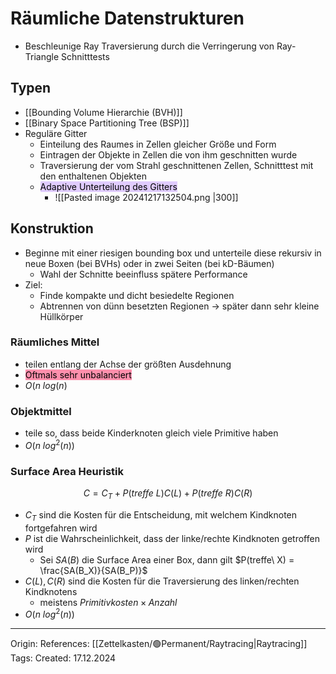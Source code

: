 # Räumliche Datenstrukturen

- Beschleunige Ray Traversierung durch die Verringerung von Ray-Triangle Schnitttests

## Typen
- [[Bounding Volume Hierarchie (BVH)]]
-  [[Binary Space Partitioning Tree (BSP)]]
- Reguläre Gitter
	- Einteilung des Raumes in Zellen gleicher Größe und Form
	- Eintragen der Objekte in Zellen die von ihm geschnitten wurde
	- Traversierung der vom Strahl geschnittenen Zellen, Schnitttest mit den enthaltenen Objekten
	- <mark style="background: #D2B3FFA6;">Adaptive Unterteilung des Gitters</mark>
		- ![[Pasted image 20241217132504.png |300]]

## Konstruktion

- Beginne mit einer riesigen bounding box und unterteile diese rekursiv in neue Boxen (bei BVHs) oder in zwei Seiten (bei kD-Bäumen)
	- Wahl der Schnitte beeinfluss spätere Performance
- Ziel:
	- Finde kompakte und dicht besiedelte Regionen
	- Abtrennen von dünn besetzten Regionen -> später dann sehr kleine Hüllkörper

### Räumliches Mittel

- teilen entlang der Achse der größten Ausdehnung
- <mark style="background: #FF5582A6;">Oftmals sehr unbalanciert</mark>
- $O(n\ log(n)$
### Objektmittel

- teile so, dass beide Kinderknoten gleich viele Primitive haben
- $O(n\ log^2(n))$
### Surface Area Heuristik

$$C=C_T + P(treffe\ L)C(L) + P(treffe\ R)C(R)$$
- $C_T$ sind die Kosten für die Entscheidung, mit welchem Kindknoten fortgefahren wird
- $P$ ist die Wahrscheinlichkeit, dass der linke/rechte Kindknoten getroffen wird
	- Sei $SA(B)$ die Surface Area einer Box, dann gilt $P(treffe\ X) = \frac{SA(B_X)}{SA(B_P)}$
- $C(L), C(R)$ sind die Kosten für die Traversierung des linken/rechten Kindknotens
	- meistens $Primitivkosten \times Anzahl$ 
- $O(n\ log^2(n))$
---

Origin: 
References: [[Zettelkasten/🟢Permanent/Raytracing|Raytracing]]
Tags: 
Created: 17.12.2024

